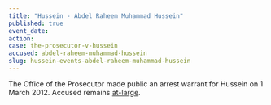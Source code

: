 ```yaml
---
title: "Hussein - Abdel Raheem Muhammad Hussein"
published: true
event_date:
action:
case: the-prosecutor-v-hussein
accused: abdel-raheem-muhammad-hussein
slug: hussein-events-abdel-raheem-muhammad-hussein
---
```


The Office of the Prosecutor made public an arrest warrant for Hussein on 1 March 2012. Accused remains [at-large](http://www.nytimes.com/2014/07/17/opinion/in-sudan-the-janjaweed-rides-again.html?_r=0).

